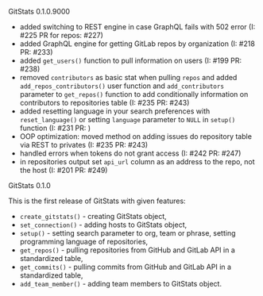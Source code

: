 GitStats 0.1.0.9000

- added switching to REST engine in case GraphQL fails with 502 error (I: #225 PR for repos: #227)
- added GraphQL engine for getting GitLab repos by organization (I: #218 PR: #233)
- added `get_users()` function to pull information on users (I: #199 PR: #238)
- removed `contributors` as basic stat when pulling `repos` and added `add_repos_contributors()` user function and `add_contributors` parameter to `get_repos()` function to add conditionally information on contributors to repositories table (I: #235 PR: #243)
- added resetting language in your search preferences with `reset_language()` or setting `language` parameter to `NULL` in `setup()` function (I: #231 PR: )
- OOP optimization: moved method on adding issues do repository table via REST to privates (I: #235 PR: #243)
- handled errors when tokens do not grant access (I: #242 PR: #247)
- in repositories output set `api_url` column as an address to the repo, not the host (I: #201 PR: #249)


GitStats 0.1.0

This is the first release of GitStats with given features:

- `create_gitstats()` - creating GitStats object,
- `set_connection()` - adding hosts to GitStats object,
- `setup()` - setting search parameter to org, team or phrase, setting programming language of repositories,
- `get_repos()` - pulling repositories from GitHub and GitLab API in a standardized table,
- `get_commits()` - pulling commits from GitHub and GitLab API in a standardized table,
- `add_team_member()` - adding team members to GitStats object.
